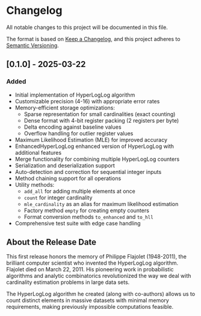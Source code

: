 # Changelog

All notable changes to this project will be documented in this file.

The format is based on [Keep a Changelog](https://keepachangelog.com/en/1.0.0/),
and this project adheres to [Semantic Versioning](https://semver.org/spec/v2.0.0.html).

## [0.1.0] - 2025-03-22

### Added
- Initial implementation of HyperLogLog algorithm
- Customizable precision (4-16) with appropriate error rates
- Memory-efficient storage optimizations:
  - Sparse representation for small cardinalities (exact counting)
  - Dense format with 4-bit register packing (2 registers per byte)
  - Delta encoding against baseline values
  - Overflow handling for outlier register values
- Maximum Likelihood Estimation (MLE) for improved accuracy
- EnhancedHyperLogLog enhanced version of HyperLogLog with additional features
- Merge functionality for combining multiple HyperLogLog counters
- Serialization and deserialization support
- Auto-detection and correction for sequential integer inputs
- Method chaining support for all operations
- Utility methods:
  - `add_all` for adding multiple elements at once
  - `count` for integer cardinality
  - `mle_cardinality` as an alias for maximum likelihood estimation
  - Factory method `empty` for creating empty counters
  - Format conversion methods `to_enhanced` and `to_hll`
- Comprehensive test suite with edge case handling

## About the Release Date

This first release honors the memory of Philippe Flajolet (1948-2011), the brilliant computer scientist who invented the HyperLogLog algorithm. Flajolet died on March 22, 2011. His pioneering work in probabilistic algorithms and analytic combinatorics revolutionized the way we deal with cardinality estimation problems in large data sets.

The HyperLogLog algorithm he created (along with co-authors) allows us to count distinct elements in massive datasets with minimal memory requirements, making previously impossible computations feasible.